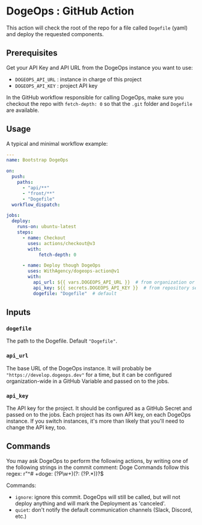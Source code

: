 # DogeOps : GitHub Action

This action will check the root of the repo for a file called `Dogefile` (yaml) and deploy
the requested components.

## Prerequisites

Get your API Key and API URL from the DogeOps instance you want to use:
- `DOGEOPS_API_URL` : instance in charge of this project
- `DOGEOPS_API_KEY` : project API key

In the GitHub workflow responsible for calling DogeOps, make sure you checkout the repo
with `fetch-depth: 0` so that the `.git` folder and `Dogefile` are available.

## Usage

A typical and minimal workflow example:

```yaml
---
name: Bootstrap DogeOps

on:
  push:
    paths:
      - "api/**"
      - "front/**"
      - "Dogefile"
  workflow_dispatch:

jobs:
  deploy:
    runs-on: ubuntu-latest
    steps:
      - name: Checkout
        uses: actions/checkout@v3
        with:
            fetch-depth: 0

      - name: Deploy though DogeOps
        uses: WithAgency/dogeops-action@v1
        with:
          api_url: ${{ vars.DOGEOPS_API_URL }}  # from organization or repository variables
          api_key: ${{ secrets.DOGEOPS_API_KEY }}  # from repository secrets
          dogefile: "Dogefile"  # default
```

## Inputs

### `dogefile`

The path to the Dogefile. Default `"Dogefile"`.

### `api_url`

The base URL of the DogeOps instance.
It will probably be `"https://develop.dogeops.dev"` for a time, but it can
be configured organization-wide in a GitHub Variable and passed on to the jobs.

### `api_key`

The API key for the project. It should be configured as a GitHub Secret and
passed on to the jobs.
Each project has its own API key, on each DogeOps instance. If you switch instances,
it's more than likely that you'll need to change the API key, too.

## Commands

You may ask DogeOps to perform the following actions, by writing one of the following strings in the commit comment:
Doge Commands follow this regex: r"^# +doge: (?P<command>\w+)(?: (?P<args>.*))?$

Commands:
- `ignore`: ignore this commit. DogeOps will still be called, but will not deploy anything and will mark the Deployment as 'canceled'.
- `quiet`: don't notify the default communication channels (Slack, Discord, etc.)
